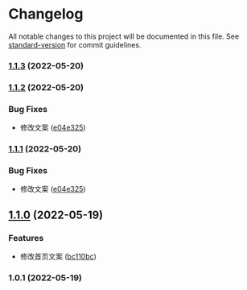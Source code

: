 # Changelog

All notable changes to this project will be documented in this file. See [standard-version](https://github.com/conventional-changelog/standard-version) for commit guidelines.

### [1.1.3](https://github.com/lifenglei/parcel-react/compare/v1.1.2...v1.1.3) (2022-05-20)

### [1.1.2](https://github.com/lifenglei/parcel-react/compare/v1.1.0...v1.1.2) (2022-05-20)


### Bug Fixes

* 修改文案 ([e04e325](https://github.com/lifenglei/parcel-react/commit/e04e3254112b83fa9df84375736af66c15377eff))

### [1.1.1](https://github.com/lifenglei/parcel-react/compare/v1.1.0...v1.1.1) (2022-05-20)


### Bug Fixes

* 修改文案 ([e04e325](https://github.com/lifenglei/parcel-react/commit/e04e3254112b83fa9df84375736af66c15377eff))

## [1.1.0](https://github.com/lifenglei/parcel-react/compare/v1.0.1...v1.1.0) (2022-05-19)


### Features

* 修改首页文案 ([bc110bc](https://github.com/lifenglei/parcel-react/commit/bc110bc9e5a4517144ba8dab6b11a682d93c6f1d))

### 1.0.1 (2022-05-19)

